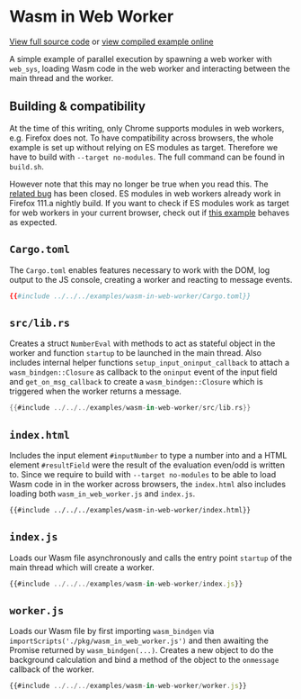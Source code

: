 # Wasm in Web Worker

[View full source code][code] or [view compiled example online][online]

[code]: https://github.com/rustwasm/wasm-bindgen/tree/master/examples/wasm-in-web-worker
[online]: https://sgasse.github.io/wasm_worker_interaction/wasm_worker_interaction/www/index.html

A simple example of parallel execution by spawning a web worker with `web_sys`,
loading Wasm code in the web worker and interacting between the main thread and
the worker.

## Building & compatibility

At the time of this writing, only Chrome supports modules in web workers, e.g.
Firefox does not. To have compatibility across browsers, the whole example is
set up without relying on ES modules as target. Therefore we have to build
with `--target no-modules`. The full command can be found in `build.sh`.

However note that this may no longer be true when you read this. The
[related bug][ff_worker_module_bug] has been closed. ES modules in web workers
already work in Firefox 111.a nightly build. If you want to check if ES
modules work as target for web workers in your current browser, check out if
[this example][wasm_worker_with_modules] behaves as expected.

[ff_worker_module_bug]: https://bugzilla.mozilla.org/show_bug.cgi?id=1247687
[wasm_worker_with_modules]: https://sgasse.github.io/wasm_worker_interaction/wasm_module_js_worker/www/index.html

## `Cargo.toml`

The `Cargo.toml` enables features necessary to work with the DOM, log output to
the JS console, creating a worker and reacting to message events.

```toml
{{#include ../../../examples/wasm-in-web-worker/Cargo.toml}}
```

## `src/lib.rs`

Creates a struct `NumberEval` with methods to act as stateful object in the
worker and function `startup` to be launched in the main thread. Also includes
internal helper functions `setup_input_oninput_callback` to attach a
`wasm_bindgen::Closure` as callback to the `oninput` event of the input field
and `get_on_msg_callback` to create a `wasm_bindgen::Closure` which is triggered
when the worker returns a message.

```rust
{{#include ../../../examples/wasm-in-web-worker/src/lib.rs}}
```

## `index.html`

Includes the input element `#inputNumber` to type a number into and a HTML
element `#resultField` were the result of the evaluation even/odd is written to.
Since we require to build with `--target no-modules` to be able to load Wasm
code in in the worker across browsers, the `index.html` also includes loading
both `wasm_in_web_worker.js` and `index.js`.

```html
{{#include ../../../examples/wasm-in-web-worker/index.html}}
```

## `index.js`

Loads our Wasm file asynchronously and calls the entry point `startup` of the
main thread which will create a worker.

```js
{{#include ../../../examples/wasm-in-web-worker/index.js}}
```

## `worker.js`

Loads our Wasm file by first importing `wasm_bindgen` via
`importScripts('./pkg/wasm_in_web_worker.js')` and then awaiting the Promise
returned by `wasm_bindgen(...)`. Creates a new object to do the background
calculation and bind a method of the object to the `onmessage` callback of the
worker.

```js
{{#include ../../../examples/wasm-in-web-worker/worker.js}}
```
